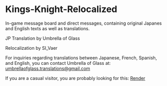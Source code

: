 # Kings-Knight-Relocalized

In-game message board and direct messages, containing original Japanes and English texts as well as translations.

JP Translation by Umbrella of Glass

Relocalization by SI_Vaer

For inquiries regarding translations between Japanese, French, Spanish, and English, you can contact Umbrella of Glass at:
umbrellaofglass.translations@gmail.com


If you are a casual visitor, you are probably looking for this:
<a href='https://vaer-1.github.io/Kings-Knight-Relocalized/'>Render</a>
